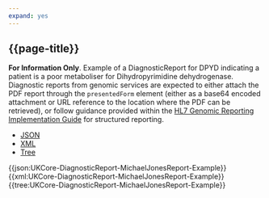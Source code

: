 ```yaml
---
expand: yes
---
```


## {{page-title}}

**For Information Only**. Example of a DiagnosticReport for DPYD indicating a patient is a poor metaboliser for Dihydropyrimidine dehydrogenase. Diagnostic reports from genomic services are expected to either attach the PDF report through the `presentedForm` element (either as a base64 encoded attachment or URL reference to the location where the PDF can be retrieved), or follow guidance provided within the [HL7 Genomic Reporting Implementation Guide](http://hl7.org/fhir/uv/genomics-reporting/index.html) for structured reporting.

<div class="nhsd-!t-margin-bottom-6">
  <ul class="nav nav-tabs" role="tablist">
        <li role="presentation" class="active">
            <a href="#JSON-DR-MJR-E" role="tab" data-toggle="tab">JSON</a>
        </li>
         <li role="presentation">
            <a href="#XML-DR-MJR-E" role="tab" data-toggle="tab">XML</a>
        </li>
        <li role="presentation">
            <a href="#Tree-DR-MJR-E" role="tab" data-toggle="tab">Tree</a>
        </li>
  </ul>
    
  <div class="tab-content snippet">
    <div id="JSON-DR-MJR-E" role="tabpanel" class="tab-pane active">
{{json:UKCore-DiagnosticReport-MichaelJonesReport-Example}}
    </div>
    <div id="XML-DR-MJR-E" role="tabpanel" class="tab-pane">
{{xml:UKCore-DiagnosticReport-MichaelJonesReport-Example}}
    </div>
    <div id="Tree-DR-MJR-E" role="tabpanel" class="tab-pane">
{{tree:UKCore-DiagnosticReport-MichaelJonesReport-Example}}
    </div>
  </div>
</div>
